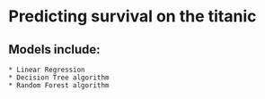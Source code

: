 # Predicting survival on the titanic

## Models include: 
	* Linear Regression
	* Decision Tree algorithm
	* Random Forest algorithm